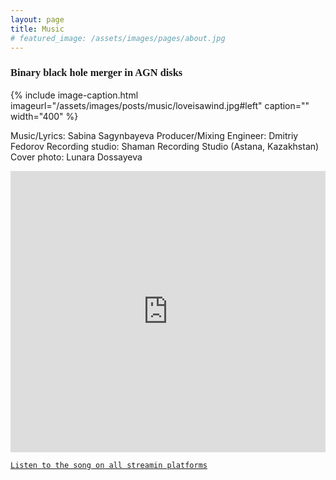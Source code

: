 ```yaml
---
layout: page
title: Music
# featured_image: /assets/images/pages/about.jpg
---
```


### <span style="font-family:Andale Mono;">Binary black hole merger in AGN disks</span>
{% include image-caption.html imageurl="/assets/images/posts/music/loveisawind.jpg#left" caption="" width="400" %}

Music/Lyrics: Sabina Sagynbayeva
Producer/Mixing Engineer: Dmitriy Fedorov
Recording studio: Shaman Recording Studio (Astana, Kazakhstan)
Cover photo: Lunara Dossayeva

<iframe width="100%" height="450" scrolling="no" frameborder="no" src="https://w.soundcloud.com/player/?url=https://soundcloud.com/sabinasa/sabina-love-is-a-wind&amp;auto_play=false&amp;hide_related=false&amp;show_comments=true&amp;show_user=true&amp;show_reposts=false&amp;visual=true"></iframe>


[`Listen to the song on all streamin platforms`](https://distrokid.com/hyperfollow/sabina/love-is-a-wind)



<!-- >The world always seems brighter when you’ve just made something that wasn’t there before. <cite>Neil Gaiman</cite> -->
<!-- 
As a hobby, Daniel authors the most influential JavaScript blog in Lithuania with over 100,000 page views a month. He lives in Vilnius with his beautiful wife, two boys and one girl.

*Thank You for reading!* -->